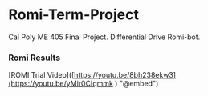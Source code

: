 # Romi-Term-Project
Cal Poly ME 405 Final Project. Differential Drive Romi-bot.

### Romi Results
[ROMI Trial Video]([https://youtu.be/8bh238ekw3](https://youtu.be/yMir0CIqmmk ) "@embed")
